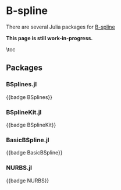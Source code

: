 # B-spline
There are several Julia packages for [B-spline](https://en.wikipedia.org/wiki/B-spline)

**This page is still work-in-progress.**

\toc

## Packages
### BSplines.jl
{{badge BSplines}}

### BSplineKit.jl
{{badge BSplineKit}}

### BasicBSpline.jl
{{badge BasicBSpline}}

### NURBS.jl
{{badge NURBS}}
